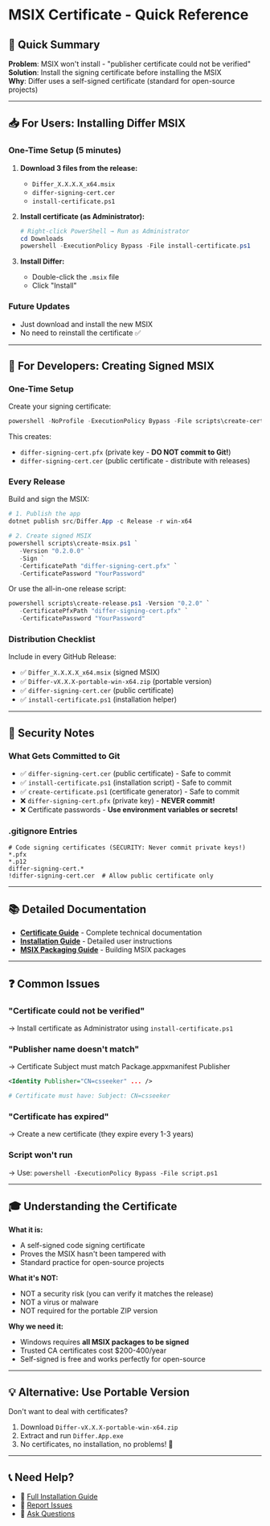 # MSIX Certificate - Quick Reference

## 🎯 Quick Summary

**Problem**: MSIX won't install - "publisher certificate could not be verified"  
**Solution**: Install the signing certificate before installing the MSIX  
**Why**: Differ uses a self-signed certificate (standard for open-source projects)

---

## 📥 For Users: Installing Differ MSIX

### One-Time Setup (5 minutes)

1. **Download 3 files from the release:**
   - `Differ_X.X.X.X_x64.msix`
   - `differ-signing-cert.cer`
   - `install-certificate.ps1`

2. **Install certificate (as Administrator):**
   ```powershell
   # Right-click PowerShell → Run as Administrator
   cd Downloads
   powershell -ExecutionPolicy Bypass -File install-certificate.ps1
   ```

3. **Install Differ:**
   - Double-click the `.msix` file
   - Click "Install"

### Future Updates
- Just download and install the new MSIX
- No need to reinstall the certificate ✅

---

## 🔧 For Developers: Creating Signed MSIX

### One-Time Setup

Create your signing certificate:

```powershell
powershell -NoProfile -ExecutionPolicy Bypass -File scripts\create-certificate.ps1
```

This creates:
- `differ-signing-cert.pfx` (private key - **DO NOT commit to Git!**)
- `differ-signing-cert.cer` (public certificate - distribute with releases)

### Every Release

Build and sign the MSIX:

```powershell
# 1. Publish the app
dotnet publish src/Differ.App -c Release -r win-x64

# 2. Create signed MSIX
powershell scripts\create-msix.ps1 `
   -Version "0.2.0.0" `
   -Sign `
   -CertificatePath "differ-signing-cert.pfx" `
   -CertificatePassword "YourPassword"
```

Or use the all-in-one release script:

```powershell
powershell scripts\create-release.ps1 -Version "0.2.0" `
   -CertificatePfxPath "differ-signing-cert.pfx" `
   -CertificatePassword "YourPassword"
```

### Distribution Checklist

Include in every GitHub Release:
- ✅ `Differ_X.X.X.X_x64.msix` (signed MSIX)
- ✅ `Differ-vX.X.X-portable-win-x64.zip` (portable version)
- ✅ `differ-signing-cert.cer` (public certificate)
- ✅ `install-certificate.ps1` (installation helper)

---

## 🔐 Security Notes

### What Gets Committed to Git
- ✅ `differ-signing-cert.cer` (public certificate) - Safe to commit
- ✅ `install-certificate.ps1` (installation script) - Safe to commit
- ✅ `create-certificate.ps1` (certificate generator) - Safe to commit
- ❌ `differ-signing-cert.pfx` (private key) - **NEVER commit!**
- ❌ Certificate passwords - **Use environment variables or secrets!**

### .gitignore Entries
```gitignore
# Code signing certificates (SECURITY: Never commit private keys!)
*.pfx
*.p12
differ-signing-cert.*
!differ-signing-cert.cer  # Allow public certificate only
```

---

## 📚 Detailed Documentation

- **[Certificate Guide](CERTIFICATE_GUIDE.md)** - Complete technical documentation
- **[Installation Guide](INSTALLATION_GUIDE.md)** - Detailed user instructions
- **[MSIX Packaging Guide](MSIX_PACKAGING.md)** - Building MSIX packages

---

## ❓ Common Issues

### "Certificate could not be verified"
→ Install certificate as Administrator using `install-certificate.ps1`

### "Publisher name doesn't match"
→ Certificate Subject must match Package.appxmanifest Publisher
```xml
<Identity Publisher="CN=csseeker" ... />
```
```powershell
# Certificate must have: Subject: CN=csseeker
```

### "Certificate has expired"
→ Create a new certificate (they expire every 1-3 years)

### Script won't run
→ Use: `powershell -ExecutionPolicy Bypass -File script.ps1`

---

## 🎓 Understanding the Certificate

**What it is:**
- A self-signed code signing certificate
- Proves the MSIX hasn't been tampered with
- Standard practice for open-source projects

**What it's NOT:**
- NOT a security risk (you can verify it matches the release)
- NOT a virus or malware
- NOT required for the portable ZIP version

**Why we need it:**
- Windows requires **all MSIX packages to be signed**
- Trusted CA certificates cost $200-400/year
- Self-signed is free and works perfectly for open-source

---

## 💡 Alternative: Use Portable Version

Don't want to deal with certificates?

1. Download `Differ-vX.X.X-portable-win-x64.zip`
2. Extract and run `Differ.App.exe`
3. No certificates, no installation, no problems! 🎉

---

## 📞 Need Help?

- 📖 [Full Installation Guide](INSTALLATION_GUIDE.md)
- 🐛 [Report Issues](https://github.com/csseeker/differ/issues)
- 💬 [Ask Questions](https://github.com/csseeker/differ/discussions)
